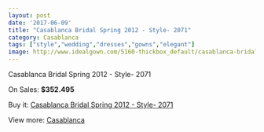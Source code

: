 ```yaml
---
layout: post
date: '2017-06-09'
title: "Casablanca Bridal Spring 2012 - Style- 2071"
category: Casablanca
tags: ["style","wedding","dresses","gowns","elegant"]
image: http://www.idealgown.com/5160-thickbox_default/casablanca-bridal-spring-2012-style-2071.jpg
---
```

Casablanca Bridal Spring 2012 - Style- 2071

On Sales: **$352.495**
<a href="https://www.idealgown.com/en/casablanca/2304-casablanca-bridal-spring-2012-style-2071.html"><amp-img layout="responsive" width="600" height="600" src="//www.idealgown.com/5160-thickbox_default/casablanca-bridal-spring-2012-style-2071.jpg" alt="Casablanca Bridal Spring 2012 - Style- 2071 0" /></a>
<a href="https://www.idealgown.com/en/casablanca/2304-casablanca-bridal-spring-2012-style-2071.html"><amp-img layout="responsive" width="600" height="600" src="//www.idealgown.com/5162-thickbox_default/casablanca-bridal-spring-2012-style-2071.jpg" alt="Casablanca Bridal Spring 2012 - Style- 2071 1" /></a>
<a href="https://www.idealgown.com/en/casablanca/2304-casablanca-bridal-spring-2012-style-2071.html"><amp-img layout="responsive" width="600" height="600" src="//www.idealgown.com/5161-thickbox_default/casablanca-bridal-spring-2012-style-2071.jpg" alt="Casablanca Bridal Spring 2012 - Style- 2071 2" /></a>

Buy it: [Casablanca Bridal Spring 2012 - Style- 2071](https://www.idealgown.com/en/casablanca/2304-casablanca-bridal-spring-2012-style-2071.html "Casablanca Bridal Spring 2012 - Style- 2071")

View more: [Casablanca](https://www.idealgown.com/en/31-casablanca "Casablanca")